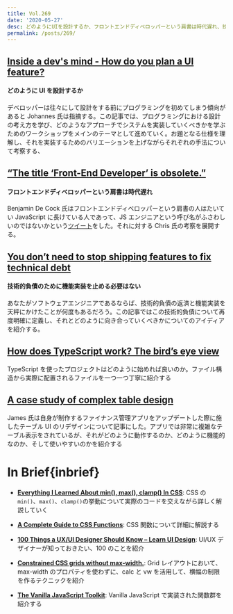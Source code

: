 ```yaml
---
title: Vol.269
date: '2020-05-27'
desc: どのようにUIを設計するか、フロントエンドディベロッパーという肩書は時代遅れ、技術的負債のために機能実装を止める必要はない、ほか計10リンク
permalink: /posts/269/
---
```


## [Inside a dev's mind - How do you plan a UI feature?](https://jkettmann.com/how-do-you-plan-a-ui-feature/)

#### どのように UI を設計するか

デベロッパーは往々にして設計をする前にプログラミングを初めてしまう傾向があると Johannes 氏は指摘する。この記事では、プログラミングにおける設計の考え方を学び、どのようなアプローチでシステムを実装していくべきかを学ぶためのワークショップをメインのテーマとして進めていく。お題となる仕様を理解し、それを実装するためのバリエーションを上げながらそれぞれの手法について考察する、

## [“The title ‘Front-End Developer’ is obsolete.”](https://css-tricks.com/the-title-front-end-developer-is-obsolete/)

#### フロントエンドディベロッパーという肩書は時代遅れ

Benjamin De Cock 氏はフロントエンドディベロッパーという肩書の人はたいてい JavaScript に長けている人であって、JS エンジニアという呼び名がふさわしいのではないかという[ツイート](https://twitter.com/bdc/status/1249597086007345157)をした。それに対する Chris 氏の考察を展開する。

## [You don’t need to stop shipping features to fix technical debt](https://medium.com/@ryan0x44/technical-debt-f5158cc9ca07)

#### 技術的負債のために機能実装を止める必要はない

あなたがソフトウェアエンジニアであるならば、技術的負債の返済と機能実装を天秤にかけたことが何度もあるだろう。この記事ではこの技術的負債について再度明確に定義し、それとどのように向き合っていくべきかについてのアイディアを紹介する。

## [How does TypeScript work? The bird’s eye view](https://2ality.com/2020/04/typescript-workflows.html)

TypeScript を使ったプロジェクトはどのように始めれば良いのか。ファイル構造から実際に配置されるファイルを一つ一つ丁寧に紹介する

## [A case study of complex table design](https://jlongster.com/case-study-complex-table-design)

James 氏は自身が制作するファイナンス管理アプリをアップデートした際に施したテーブル UI のリデザインについて記事にした。アプリでは非常に複雑なテーブル表示をされているが、それがどのように動作するのか、どのように機能的なのか、そして使いやすいのかを紹介する

# In Brief{inbrief}

- **[Everything I Learned About min(), max(), clamp() In CSS](https://ishadeed.com/article/css-min-max-clamp/)**: CSS の`min()`、`max()`、`clamp()`の挙動について実際のコードを交えながら詳しく解説していく

- **[A Complete Guide to CSS Functions](https://css-tricks.com/complete-guide-to-css-functions/)**: CSS 関数について詳細に解説する

- **[100 Things a UX/UI Designer Should Know – Learn UI Design](https://learnui.design/blog/100-things-ux-ui-designer-know.html)**: UI/UX デザイナーが知っておきたい、100 のことを紹介

- **[Constrained CSS grids without max-width.](https://ethanmarcotte.com/wrote/css-grid-without-max-width/)**: Grid レイアウトにおいて、max-width のプロパティを使わずに、calc と vw を活用して、横幅の制限を作るテクニックを紹介

- **[The Vanilla JavaScript Toolkit](https://vanillajstoolkit.com/)**: Vanilla JavaScript で実装された関数群を紹介する
